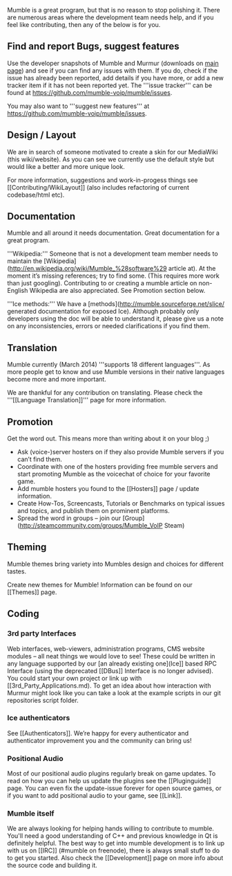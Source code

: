 Mumble is a great program, but that is no reason to stop polishing it. There are numerous areas where the development team needs help, and if you feel like contributing, then any of the below is for you.

## Find and report Bugs, suggest features 
Use the developer snapshots of Mumble and Murmur (downloads on [main page](Main_Page.md)) and see if you can find any issues with them. If you do, check if the issue has already been reported, add details if you have more, or add a new tracker item if it has not been reported yet. The '''issue tracker''' can be found at https://github.com/mumble-voip/mumble/issues.

You may also want to '''suggest new features''' at https://github.com/mumble-voip/mumble/issues.

## Design / Layout 
We are in search of someone motivated to create a skin for our MediaWiki (this wiki/website). As you can see we currently use the default style but would like a better and more unique look.

For more information, suggestions and work-in-progess things see [[Contributing/WikiLayout]] (also includes refactoring of current codebase/html etc).

## Documentation 

Mumble and all around it needs documentation. Great documentation for a great program.


'''Wikipedia:''' Someone that is not a development team member needs to maintain the  [Wikipedia](http://en.wikipedia.org/wiki/Mumble_%28software%29 article at). At the moment it’s missing references; try to find some. (This requires more work than just googling). Contributing to or creating a mumble article on non-English Wikipedia are also appreciated. See Promotion section below.

'''Ice methods:''' We have a  [methods](http://mumble.sourceforge.net/slice/ generated documentation for exposed Ice). Although probably only developers using the doc will be able to understand it, please give us a note on any inconsistencies, errors or needed clarifications if you find them.

## Translation 

Mumble currently (March 2014) '''supports 18 different languages'''. As more people get to know and use Mumble versions in their native languages become more and more important.

We are thankful for any contribution on translating. Please check the '''[[Language Translation]]''' page for more information.

## Promotion 

Get the word out. This means more than writing about it on your blog ;)

* Ask (voice-)server hosters on if they also provide Mumble servers if you can’t find them.
* Coordinate with one of the hosters providing free mumble servers and start promoting Mumble as the voicechat of choice for your favorite game.
* Add mumble hosters you found to the [[Hosters]] page / update information.
* Create How-Tos, Screencasts, Tutorials or Benchmarks on typical issues and topics, and publish them on prominent platforms.
* Spread the word in groups – join our  [Group](http://steamcommunity.com/groups/Mumble_VoIP Steam)

## Theming 

Mumble themes bring variety into Mumbles design and choices for different tastes.

Create new themes for Mumble! Information can be found on our [[Themes]] page.

## Coding 

### 3rd party Interfaces 

Web interfaces, web-viewers, administration programs, CMS website modules – all neat things we would love to see! These could be written in any language supported by our [an already existing one](Ice]] based RPC Interface (using the deprecated [[DBus]] Interface is no longer advised). You could start your own project or link up with [[3rd_Party_Applications.md). To get an idea about how interaction with Murmur might look like you can take a look at the example scripts in our git repositories script folder.

### Ice authenticators 

See [[Authenticators]]. We’re happy for every authenticator and authenticator improvement you and the community can bring us!

### Positional Audio 
Most of our positional audio plugins regularly break on game updates. To read on how you can help us update the plugins see the [[Pluginguide]] page. You can even fix the update-issue forever for open source games, or if you want to add positional audio to your game, see [[Link]].

### Mumble itself 

We are always looking for helping hands willing to contribute to mumble. You'll need a good understanding of C++ and previous knowledge in Qt is definitely helpful. The best way to get into mumble development is to link up with us on [[IRC]] (#mumble on freenode), there is always small stuff to do to get you started. Also check the [[Development]] page on more info about the source code and building it.




